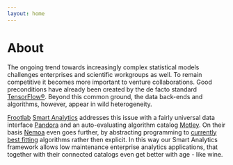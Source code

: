 ```yaml
---
layout: home
---
```


# About

The ongoing trend towards increasingly complex statistical models challenges
enterprises and scientific workgroups as well. To remain competitive it becomes
more important to venture collaborations. Good preconditions have already been
created by the de facto standard [TensorFlow®](https://www.tensorflow.org).
Beyond this common ground, the data back-ends and algorithms, however,
appear in wild heterogeneity.

[Frootlab](/tags#Frootlab) [Smart Analytics](/tags#Smart%20Analytics) addresses
this issue with a fairly universal data interface
[Pandora](https://github.com/frootlab/pandora) and an auto-evaluating algorithm
catalog [Motley](https://github.com/frootlab/motley). On their basis
[Nemoa](https://github.com/frootlab/nemoa) even goes further, by
abstracting programming to [currently best fitting](/tags#CBF) algorithms rather
then explicit. In this way our Smart Analytics framework allows
low maintenance enterprise analytics applications, that together with their
connected catalogs even get better with age - like wine.
